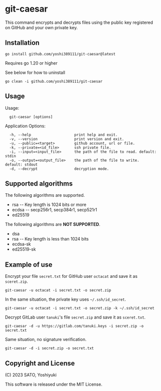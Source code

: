 # git-caesar

This command encrypts and decrypts files using the public key registered on GitHub and your own private key.

## Installation

```
go install github.com/yoshi389111/git-caesar@latest
```

Requires go 1.20 or higher

See below for how to uninstall

```
go clean -i github.com/yoshi389111/git-caesar
```

## Usage

Usage:

```
  git-caesar [options]
```

Application Options:

```
  -h, --help                    print help and exit.
  -v, --version                 print version and exit.
  -u, --public=<target>         github account, url or file.
  -k, --private=<id_file>       ssh private file.
  -i, --input=<input_file>      the path of the file to read. default: stdin
  -o, --output=<output_file>    the path of the file to write. default: stdout
  -d, --decrypt                 decryption mode.
```

## Supported algorithms

The following algorithms are supported.

* rsa -- Key length is 1024 bits or more
* ecdsa -- secp256r1, secp384r1, secp521r1
* ed25519

The following algorithms are **NOT SUPPORTED**.

* dsa
* rsa -- Key length is less than 1024 bits
* ecdsa-sk
* ed25519-sk

## Example of use

Encrypt your file `secret.txt` for GitHub user `octacat` and save it as `sceret.zip`.

```
git-caesar -u octacat -i secret.txt -o secret.zip
```

In the same situation, the private key uses `~/.ssh/id_secret`.

```
git-caesar -u octacat -i secret.txt -o secret.zip -k ~/.ssh/id_secret
```

Decrypt GitLab user `tanuki`'s file `secret.zip` and save it as `sceret.txt`.

```
git-caesar -d -u https://gitlab.com/tanuki.keys -i secret.zip -o secret.txt
```

Same situation, no signature verification.

```
git-caesar -d -i secret.zip -o secret.txt
```

## Copyright and License

(C) 2023 SATO, Yoshiyuki

This software is released under the MIT License.
